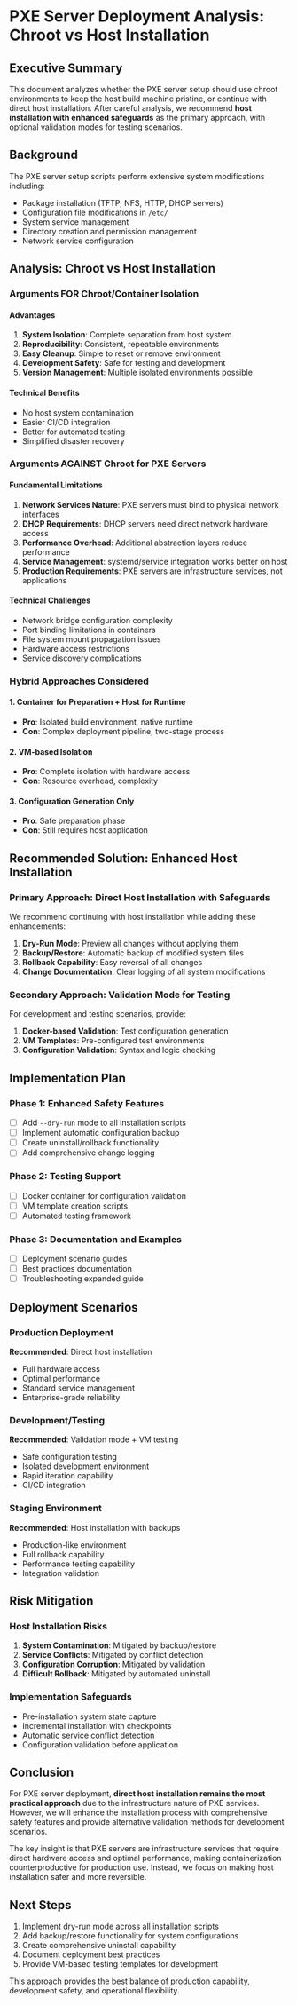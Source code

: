 # PXE Server Deployment Analysis: Chroot vs Host Installation

## Executive Summary

This document analyzes whether the PXE server setup should use chroot environments to keep the host build machine pristine, or continue with direct host installation. After careful analysis, we recommend **host installation with enhanced safeguards** as the primary approach, with optional validation modes for testing scenarios.

## Background

The PXE server setup scripts perform extensive system modifications including:
- Package installation (TFTP, NFS, HTTP, DHCP servers)
- Configuration file modifications in `/etc/`
- System service management
- Directory creation and permission management
- Network service configuration

## Analysis: Chroot vs Host Installation

### Arguments FOR Chroot/Container Isolation

#### Advantages
1. **System Isolation**: Complete separation from host system
2. **Reproducibility**: Consistent, repeatable environments
3. **Easy Cleanup**: Simple to reset or remove environment
4. **Development Safety**: Safe for testing and development
5. **Version Management**: Multiple isolated environments possible

#### Technical Benefits
- No host system contamination
- Easier CI/CD integration
- Better for automated testing
- Simplified disaster recovery

### Arguments AGAINST Chroot for PXE Servers

#### Fundamental Limitations
1. **Network Services Nature**: PXE servers must bind to physical network interfaces
2. **DHCP Requirements**: DHCP servers need direct network hardware access
3. **Performance Overhead**: Additional abstraction layers reduce performance
4. **Service Management**: systemd/service integration works better on host
5. **Production Requirements**: PXE servers are infrastructure services, not applications

#### Technical Challenges
- Network bridge configuration complexity
- Port binding limitations in containers
- File system mount propagation issues
- Hardware access restrictions
- Service discovery complications

### Hybrid Approaches Considered

#### 1. Container for Preparation + Host for Runtime
- **Pro**: Isolated build environment, native runtime
- **Con**: Complex deployment pipeline, two-stage process

#### 2. VM-based Isolation
- **Pro**: Complete isolation with hardware access
- **Con**: Resource overhead, complexity

#### 3. Configuration Generation Only
- **Pro**: Safe preparation phase
- **Con**: Still requires host application

## Recommended Solution: Enhanced Host Installation

### Primary Approach: Direct Host Installation with Safeguards

We recommend continuing with host installation while adding these enhancements:

1. **Dry-Run Mode**: Preview all changes without applying them
2. **Backup/Restore**: Automatic backup of modified system files
3. **Rollback Capability**: Easy reversal of all changes
4. **Change Documentation**: Clear logging of all system modifications

### Secondary Approach: Validation Mode for Testing

For development and testing scenarios, provide:

1. **Docker-based Validation**: Test configuration generation
2. **VM Templates**: Pre-configured test environments
3. **Configuration Validation**: Syntax and logic checking

## Implementation Plan

### Phase 1: Enhanced Safety Features
- [ ] Add `--dry-run` mode to all installation scripts
- [ ] Implement automatic configuration backup
- [ ] Create uninstall/rollback functionality
- [ ] Add comprehensive change logging

### Phase 2: Testing Support
- [ ] Docker container for configuration validation
- [ ] VM template creation scripts
- [ ] Automated testing framework

### Phase 3: Documentation and Examples
- [ ] Deployment scenario guides
- [ ] Best practices documentation
- [ ] Troubleshooting expanded guide

## Deployment Scenarios

### Production Deployment
**Recommended**: Direct host installation
- Full hardware access
- Optimal performance
- Standard service management
- Enterprise-grade reliability

### Development/Testing
**Recommended**: Validation mode + VM testing
- Safe configuration testing
- Isolated development environment
- Rapid iteration capability
- CI/CD integration

### Staging Environment
**Recommended**: Host installation with backups
- Production-like environment
- Full rollback capability
- Performance testing capability
- Integration validation

## Risk Mitigation

### Host Installation Risks
1. **System Contamination**: Mitigated by backup/restore
2. **Service Conflicts**: Mitigated by conflict detection
3. **Configuration Corruption**: Mitigated by validation
4. **Difficult Rollback**: Mitigated by automated uninstall

### Implementation Safeguards
- Pre-installation system state capture
- Incremental installation with checkpoints
- Automatic service conflict detection
- Configuration validation before application

## Conclusion

For PXE server deployment, **direct host installation remains the most practical approach** due to the infrastructure nature of PXE services. However, we will enhance the installation process with comprehensive safety features and provide alternative validation methods for development scenarios.

The key insight is that PXE servers are infrastructure services that require direct hardware access and optimal performance, making containerization counterproductive for production use. Instead, we focus on making host installation safer and more reversible.

## Next Steps

1. Implement dry-run mode across all installation scripts
2. Add backup/restore functionality for system configurations
3. Create comprehensive uninstall capability
4. Document deployment best practices
5. Provide VM-based testing templates for development

This approach provides the best balance of production capability, development safety, and operational flexibility.